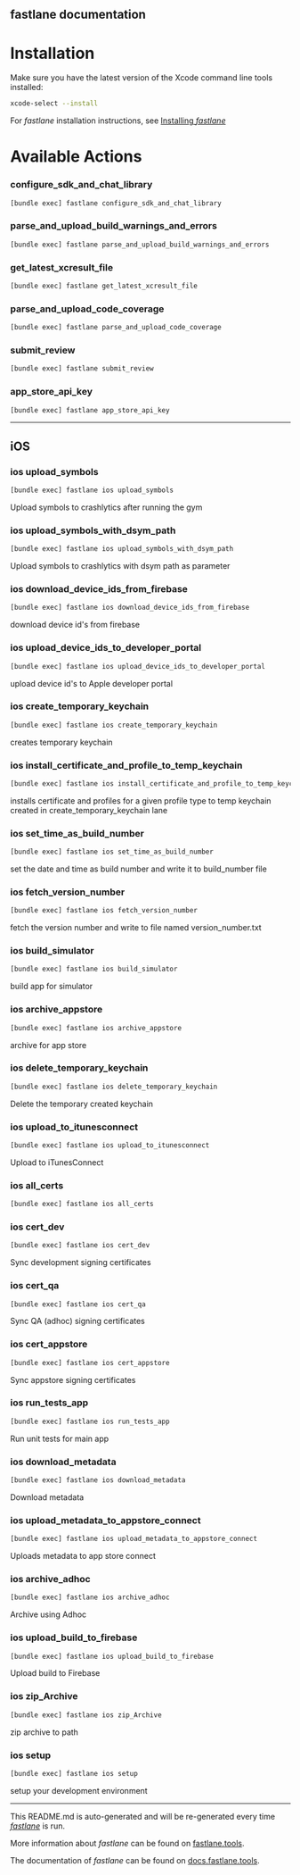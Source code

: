 fastlane documentation
----

# Installation

Make sure you have the latest version of the Xcode command line tools installed:

```sh
xcode-select --install
```

For _fastlane_ installation instructions, see [Installing _fastlane_](https://docs.fastlane.tools/#installing-fastlane)

# Available Actions

### configure_sdk_and_chat_library

```sh
[bundle exec] fastlane configure_sdk_and_chat_library
```



### parse_and_upload_build_warnings_and_errors

```sh
[bundle exec] fastlane parse_and_upload_build_warnings_and_errors
```



### get_latest_xcresult_file

```sh
[bundle exec] fastlane get_latest_xcresult_file
```



### parse_and_upload_code_coverage

```sh
[bundle exec] fastlane parse_and_upload_code_coverage
```



### submit_review

```sh
[bundle exec] fastlane submit_review
```



### app_store_api_key

```sh
[bundle exec] fastlane app_store_api_key
```



----


## iOS

### ios upload_symbols

```sh
[bundle exec] fastlane ios upload_symbols
```

Upload symbols to crashlytics after running the gym

### ios upload_symbols_with_dsym_path

```sh
[bundle exec] fastlane ios upload_symbols_with_dsym_path
```

Upload symbols to crashlytics with dsym path as parameter

### ios download_device_ids_from_firebase

```sh
[bundle exec] fastlane ios download_device_ids_from_firebase
```

download device id's from firebase

### ios upload_device_ids_to_developer_portal

```sh
[bundle exec] fastlane ios upload_device_ids_to_developer_portal
```

upload device id's to Apple developer portal

### ios create_temporary_keychain

```sh
[bundle exec] fastlane ios create_temporary_keychain
```

creates temporary keychain

### ios install_certificate_and_profile_to_temp_keychain

```sh
[bundle exec] fastlane ios install_certificate_and_profile_to_temp_keychain
```

installs certificate and profiles for a given profile type to temp keychain created in create_temporary_keychain lane

### ios set_time_as_build_number

```sh
[bundle exec] fastlane ios set_time_as_build_number
```

set the date and time as build number and write it to build_number file

### ios fetch_version_number

```sh
[bundle exec] fastlane ios fetch_version_number
```

fetch the version number and write to file named version_number.txt

### ios build_simulator

```sh
[bundle exec] fastlane ios build_simulator
```

build app for simulator

### ios archive_appstore

```sh
[bundle exec] fastlane ios archive_appstore
```

archive for app store

### ios delete_temporary_keychain

```sh
[bundle exec] fastlane ios delete_temporary_keychain
```

Delete the temporary created keychain

### ios upload_to_itunesconnect

```sh
[bundle exec] fastlane ios upload_to_itunesconnect
```

Upload to iTunesConnect

### ios all_certs

```sh
[bundle exec] fastlane ios all_certs
```



### ios cert_dev

```sh
[bundle exec] fastlane ios cert_dev
```

Sync development signing certificates

### ios cert_qa

```sh
[bundle exec] fastlane ios cert_qa
```

Sync QA (adhoc) signing certificates

### ios cert_appstore

```sh
[bundle exec] fastlane ios cert_appstore
```

Sync appstore signing certificates

### ios run_tests_app

```sh
[bundle exec] fastlane ios run_tests_app
```

Run unit tests for main app

### ios download_metadata

```sh
[bundle exec] fastlane ios download_metadata
```

Download metadata

### ios upload_metadata_to_appstore_connect

```sh
[bundle exec] fastlane ios upload_metadata_to_appstore_connect
```

Uploads metadata to app store connect

### ios archive_adhoc

```sh
[bundle exec] fastlane ios archive_adhoc
```

Archive using Adhoc

### ios upload_build_to_firebase

```sh
[bundle exec] fastlane ios upload_build_to_firebase
```

Upload build to Firebase

### ios zip_Archive

```sh
[bundle exec] fastlane ios zip_Archive
```

zip archive to path

### ios setup

```sh
[bundle exec] fastlane ios setup
```

setup your development environment

----

This README.md is auto-generated and will be re-generated every time [_fastlane_](https://fastlane.tools) is run.

More information about _fastlane_ can be found on [fastlane.tools](https://fastlane.tools).

The documentation of _fastlane_ can be found on [docs.fastlane.tools](https://docs.fastlane.tools).
